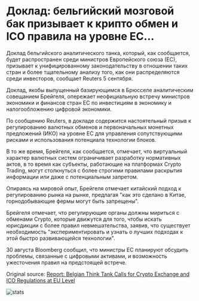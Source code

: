# Доклад: бельгийский мозговой бак призывает к крипто обмен и ICO правила на уровне ЕС...

Доклад бельгийского аналитического танка, который, как сообщается, будет распространен среди министров Европейского союза (ЕС), призывает к унифицированному законодательству в отношении таких стран и более тщательному анализу того, как они распределяются среди инвесторов, сообщает Reuters 5 сентября.

Доклад, якобы выпущенный базирующимся в Брюсселе аналитическим совещанием Брейгеля, опережает неофициальную встречу министров экономики и финансов стран ЕС по инвестициям в экономику и налогообложению цифровой экономики.

По сообщению Reuters, в докладе содержится настоятельный призыв к регулированию валютных обменов и первоначальных монетных предложений (ИКО) на уровне ЕС для управления сопутствующими рисками и использования потенциала технологии блоков.

В то же время, Брейгеля, как сообщается, отмечает, что виртуальный характер валютных систем ограничивает разработку нормативных актов, в то время как субъекты, работающие на платформах Crypto Trading, могут столкнуться с более строгими правилами раскрытия информации или даже с потенциальным запретом.

Опираясь на мировой опыт, Брейгеля отмечает китайский подход к регулированию рынка на рынке, предлагая "как это сделано в Китае, горнодобывающие фермы могут быть запрещены".

Брейгеля отмечает, что регулирующие органы должны мириться с обменами Crypto, которые движутся для того, чтобы искать юрисдикции с более правил невмешательства, заявив, что существует необходимость "экспериментировать и узнать о лучших подходах к этой быстро развивающейся технологии".

30 августа Bloomberg сообщил, что министры ЕС планируют обсудить проблемы, связанные с цифровыми активами, и возможность ужесточения правил на предстоящей встрече.

Original source: [Report: Belgian Think Tank Calls for Crypto Exchange and ICO Regulations at EU Level](https://cointelegraph.com/news/report-belgian-think-tank-calls-for-crypto-exchange-and-ico-regulations-at-eu-level)

![stats](https://c.statcounter.com/11760860/0/a89fa40b/1/ "stats")